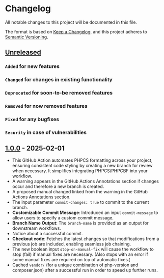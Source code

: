 # Changelog

All notable changes to this project will be documented in this file.

The format is based on [Keep a Changelog](https://keepachangelog.com/en/1.0.0/),
and this project adheres to [Semantic Versioning](https://semver.org/spec/v2.0.0.html).

## [Unreleased]

### `Added` for new features

### `Changed` for changes in existing functionality

### `Deprecated` for soon-to-be removed features

### `Removed` for now removed features

### `Fixed` for any bugfixes

### `Security` in case of vulnerabilities

## [1.0.0] - 2025-02-01

- This GitHub Action automates PHPCS formatting across your project, ensuring consistent code styling by creating a new branch for review when necessary. It simplifies integrating PHPCS/PHPCBF into your workflow.
- A warning appears in the GitHub Actions Annotations section if changes occur and therefore a new branch is created.
- A proposed manual changed linked from the warning in the GitHub Actions Annotations section.
- The input parameter `commit-changes: true` to commit to the current branch.
- **Customizable Commit Message**: Introduced an input `commit-message` to allow users to specify a custom commit message.
- **Branch Name Output**: The `branch-name` is provided as an output for downstream workflows.
- Notice about a successful commit.
- **Checkout code**: Fetches the latest changes so that modifications from a previous job are included, enabling seamless job chaining.
- The new boolean input `stop-on-manual-fix` will cause the workflow to stop (fail) if manual fixes are necessary. (Also stops with an error if some manual fixes are required on top of automatic fixes.)
- Cached `vendor/` (for a unique combination of php-version and composer.json) after a successful run in order to speed up further runs.

[Unreleased]: https://github.com/WorkOfStan/phpcs-fix/compare/v1.0.0...HEAD?w=1
[1.0.0]: https://github.com/WorkOfStan/phpcs-fix/releases/tag/v1.0.0
